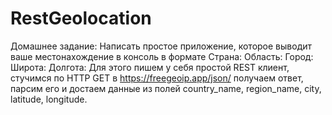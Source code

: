# RestGeolocation
Домашнее задание:
Написать простое приложение, которое выводит ваше местонахождение в консоль в формате
Страна:
Область:
Город:
Широта:
Долгота:
Для этого пишем у себя простой REST клиент, стучимся по HTTP GET в https://freegeoip.app/json/ получаем ответ, парсим его и достаем данные из полей country_name, region_name, city, latitude, longitude.
